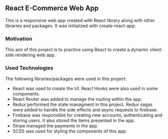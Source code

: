 ## React E-Commerce Web App

This is a responsive web app created with React library along with other libraries and packages. It was initialized with create-react-app.

### Motivation

This aim of this project is to practice using React to create a dynamic client-side rendering web app.

### Used Technologies

The following libraries/packages were used in this project:

- React was used to create the UI. React Hooks were also used in some components.
- React Router was added to manage the routing within the app.
- Redux performed the state managment in this project. Redux sagas were added to handle the side effects and async requests to firebase.
- Firebase was responsible for creating new accounts, authenticating and storing users. It also stored the items presented in the app.
- Stripe managed the payments in the app.
- SCSS was used for styling the components of this app.
